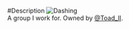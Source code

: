 #Description
![Dashing](/Images/ScorchedEnt.png)<br>
A group I work for. Owned by [@Toad_II](https://www.roblox.com/users/1219680803/profile).